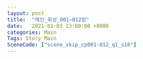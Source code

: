 ```yaml
---
layout: post
title:  "메인_회상_001~012장"
date:   2021-01-03 13:00:00 +0000
categories: Main
Tags: Story Main
SceneCode: ["scene_skip_cp001-012_q1_s10"]
---
```

